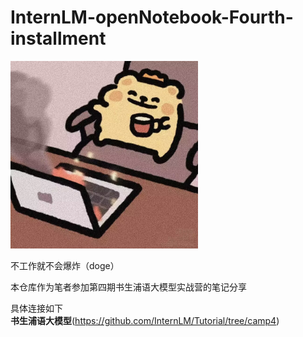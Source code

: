# InternLM-openNotebook-Fourth-installment

<img src="1.jpg" alt="image1" width="300">

不工作就不会爆炸（doge）

本仓库作为笔者参加第四期书生浦语大模型实战营的笔记分享

具体连接如下  
**书生浦语大模型**(https://github.com/InternLM/Tutorial/tree/camp4)
